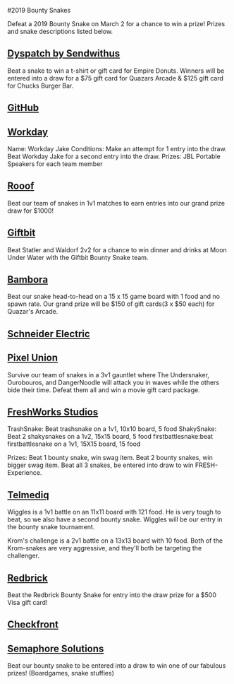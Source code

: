 #2019 Bounty Snakes

Defeat a 2019 Bounty Snake on March 2 for a chance to win a prize! Prizes and snake descriptions listed below. 

## [Dyspatch by Sendwithus](https://www.dyspatch.io/sendwithus/)
Beat a snake to win a t-shirt or gift card for Empire Donuts. Winners will be entered into a draw for a $75 gift card for Quazars Arcade & $125 gift card for Chucks Burger Bar. 

## [GitHub](https://github.com/)


## [Workday](https://www.workday.com/en-ca/homepage.html)
Name: Workday Jake
Conditions: Make an attempt for 1 entry into the draw. Beat Workday Jake for a second entry into the draw.
Prizes: JBL Portable Speakers for each team member

## [Rooof](https://www.rooof.com/)
Beat our team of snakes in 1v1 matches to earn entries into our grand prize draw for $1000!

## [Giftbit](https://www.giftbit.com/)
Beat Statler and Waldorf 2v2 for a chance to win dinner and drinks at Moon Under Water with the Giftbit Bounty Snake team.


## [Bambora](https://www.bambora.com/en/ca/)
Beat our snake head-to-head on a 15 x 15 game board with 1 food and no spawn rate. Our grand prize will be $150 of gift cards(3 x $50 each) for Quazar's Arcade.

## [Schneider Electric](https://www.schneider-electric.ca/en/about-us/careers/overview.jsp)


## [Pixel Union](https://www.pixelunion.net/)
Survive our team of snakes in a 3v1 gauntlet where The Undersnaker, Ourobouros, and DangerNoodle will attack you in waves while the others bide their time. Defeat them all and win a movie gift card package.


## [FreshWorks Studios](https://freshworks.io/)
TrashSnake: Beat trashsnake on a 1v1, 10x10 board, 5 food
ShakySnake: Beat 2 shakysnakes on a 1v2, 15x15 board, 5 food
firstbattlesnake:beat firstbattlesnake on a 1v1, 15X15 board, 15 food

Prizes: Beat 1 bounty snake, win swag item. Beat 2 bounty snakes, win bigger swag item. Beat all 3 snakes, be entered into draw to win FRESH-Experience.

## [Telmediq](https://www.telmediq.com/)
Wiggles is a 1v1 battle on an 11x11 board with 121 food. He is very tough to beat, so we also have a second bounty snake. Wiggles will be our entry in the bounty snake tournament.

Krom's challenge is a 2v1 battle on a 13x13 board with 10 food. Both of the Krom-snakes are very aggressive, and they'll both be targeting the challenger.

## [Redbrick](https://rdbrck.com/)
Beat the Redbrick Bounty Snake for entry into the draw prize for a $500 Visa gift card!


## [Checkfront](https://www.checkfront.com/)


## [Semaphore Solutions](https://semaphoresolutions.com/)
Beat our bounty snake to be entered into a draw to win one of our fabulous prizes! (Boardgames, snake stuffies)
